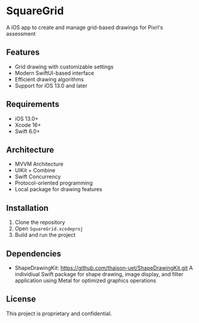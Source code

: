# SquareGrid

A iOS app to create and manage grid-based drawings for Pixrl's assessment

## Features

- Grid drawing with customizable settings
- Modern SwiftUI-based interface
- Efficient drawing algorithms
- Support for iOS 13.0 and later

## Requirements

- iOS 13.0+
- Xcode 16+
- Swift 6.0+

## Architecture

- MVVM Architecture
- UIKit + Combine
- Swift Concurrency
- Protocol-oriented programming
- Local package for drawing features

## Installation

1. Clone the repository
2. Open `SquareGrid.xcodeproj`
3. Build and run the project

## Dependencies

- ShapeDrawingKit: https://github.com/thaison-uet/ShapeDrawingKit.git
  A individiual Swift package for shape drawing, image display, and filter application using Metal for optimized graphics operations

## License

This project is proprietary and confidential.
